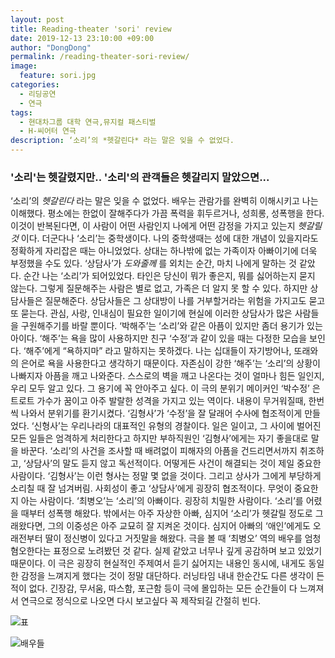 ```yaml
---
layout: post
title: Reading-theater 'sori' review
date: 2019-12-13 23:10:00 +09:00
author: "DongDong"
permalink: /reading-theater-sori-review/
image:
  feature: sori.jpg
categories:
  - 리딩공연
  - 연극
tags:
  - 현대차그룹 대학 연극,뮤지컬 패스티벌
  - H-씨어터 연극
description: ‘소리’의 *헷갈린다* 라는 말은 잊을 수 없었다.
---
```


### '소리'는 헷갈렸지만.. '소리'의 관객들은 헷갈리지 말았으면...

‘소리’의 *헷갈린다* 라는 말은 잊을 수 없었다. 배우는 관람가를 완벽히 이해시키고 나는 이해했다. 평소에는 한없이 잘해주다가 가끔 폭력을 휘두르거나, 성희롱, 성폭행을 한다. 이것이 반복된다면, 이 사람이 어떤 사람인지 나에게 어떤 감정을 가지고 있는지 *헷갈릴것* 이다. 더군다나 ‘소리’는 중학생이다. 나의 중학생때는 성에 대한 개념이 있을지라도 정확하게 자리잡은 때는 아니었었다. 상대는 하나밖에 없는 가족이자 아빠이기에 더욱 부정했을 수도 있다.
‘상담사’가 *도와줄께* 를 외치는 순간, 마치 나에게 말하는 것 같았다. 순간 나는 ‘소리’가 되어있었다. 타인은 당신이 뭐가 좋은지, 뭐를 싫어하는지 묻지 않는다. 그렇게 질문해주는 사람은 별로 없고, 가족은 더 알지 못 할 수 있다. 하지만 상담사들은 질문해준다. 상담사들은 그 상대방이 나를 거부할거라는 위험을 가지고도 묻고 또 묻는다. 관심, 사랑, 인내심이 필요한 일이기에 현실에 이러한 상담사가 많은 사람들을 구원해주기를 바랄 뿐이다.
‘박해주’는 ‘소리’와 같은 아픔이 있지만 좀더 용기가 있는 아이다. ‘해주’는 욕을 많이 사용하지만 친구 ‘수정’과 같이 있을 때는 다정한 모습을 보인다. ‘해주’에게 “욕하지마” 라고 말하지는 못하겠다. 나는 십대들이 자기방어나, 또래와의 은어로 욕을 사용한다고 생각하기 때문이다. 자존심이 강한 ‘해주’는 ‘소리’의 상황이 나빠지자 아픔을 깨고 나와준다. 스스로의 벽을 깨고 나온다는 것이 얼마나 힘든 일인지, 우리 모두 알고 있다. 그 용기에 꼭 안아주고 싶다.
이 극의 분위기 메이커인 ‘박수정’ 은 트로트 가수가 꿈이고 아주 발랄한 성격을 가지고 있는 역이다. 내용이 무거워질때, 한번씩 나와서 분위기를 환기시켰다. ‘김형사’가 ‘수정’을 잘 달래어 수사에 협조적이게 만들었다.
‘신형사’는 우리나라의 대표적인 유형의 경찰이다. 일은 일이고, 그 사이에 벌어진 모든 일들은 엄격하게 처리한다고 하지만 부하직원인 ‘김형사’에게는 자기 좋을대로 말을 바꾼다. ‘소리’의 사건을 조사할 때 배려없이 피해자의 아픔을 건드리면서까지 취조하고, ‘상담사’의 말도 듣지 않고 독선적이다. 어떻게든 사건이 해결되는 것이 제일 중요한 사람이다.
‘김형사’는 이런 형사는 정말 몇 없을 것이다. 그리고 상사가 그에게 부당하게 소리칠 때 잘 넘겨버림. 사회성이 좋고 ‘상담사’에게 굉장히 협조적이다. 무엇이 중요한지 아는 사람이다.
‘최병오’는 ‘소리’의 아빠이다. 굉장히 치밀한 사람이다. ‘소리’를 어렸을 때부터 성폭행 해왔다. 밖에서는 아주 자상한 아빠, 심지어 ‘소리’가 헷갈릴 정도로 그래왔다면, 그의 이중성은 아주 교묘히 잘 지켜온 것이다. 심지어 아빠의 ‘애인’에게도 오래전부터 딸이 정신병이 있다고 거짓말을 해왔다. 극을 볼 때 ‘최병오’ 역의 배우를 엄청 혐오한다는 표정으로 노려봤던 것 같다. 실제 같았고 너무나 깊게 공감하며 보고 있었기 때문이다.
이 극은 굉장히 현실적인 주제여서 듣기 싫어지는 내용인 동시에,  내게도 동일한 감정을 느껴지게 했다는 것이 정말 대단하다. 러닝타임 내내 한순간도 다른 생각이 든적이 없다. 긴장감, 무서움, 따스함, 포근함 등이 극에 몰입하는 모든 순간들이 다 느껴져서 연극으로 정식으로 나오면 다시 보고싶다  꼭 제작되길 간절히 빈다.

![표](C:\Users\fitty\blog\img\post\01\표.jpg)

![배우들](C:\Users\fitty\blog\img\post\01\배우들.jpg)